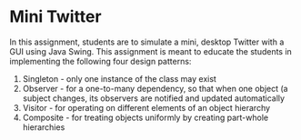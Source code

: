 # Mini Twitter
In this assignment, students are to simulate a mini, desktop Twitter with a GUI using Java Swing. This assignment is meant to educate the students in implementing the following four design patterns:
<ol>
  <li>Singleton - only one instance of the class may exist</li>
  <li>Observer - for a one-to-many dependency, so that when one object (a subject changes, its observers are notified and updated automatically</li>
  <li>Visitor - for operating on different elements of an object hierarchy</li>
  <li>Composite - for treating objects uniformly by creating part-whole hierarchies</li>
</ol>
